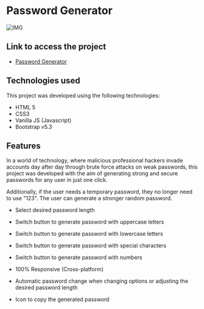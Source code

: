 # Password Generator

![IMG](https://github.com/adriano2606/passwordgenerator/assets/96502994/a7307ad0-8140-4fec-a00a-b2f04376ba6d)

## Link to access the project

 - [Password Generator](https://adriano2606.github.io/passwordgenerator/)
   
## Technologies used

This project was developed using the following technologies:

- HTML 5
- CSS3
- Vanilla JS (Javascript)
- Bootstrap v5.3


## Features

In a world of technology, where malicious professional hackers invade accounts day after day through brute force attacks on weak passwords, this project was developed with the aim of generating strong and secure passwords for any user in just one click.

Additionally, if the user needs a temporary password, they no longer need to use "123". The user can generate a stronger random password.

- Select desired password length

- Switch button to generate password with uppercase letters

- Switch button to generate password with lowercase letters

- Switch button to generate password with special characters

- Switch button to generate password with numbers
- 100% Responsive (Cross-platform)

- Automatic password change when changing options or adjusting the desired password length

- Icon to copy the generated password

